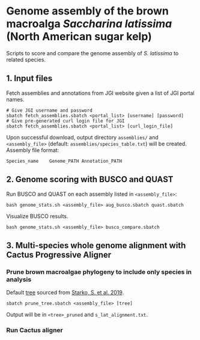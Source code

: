 # Genome assembly of the brown macroalga *Saccharina latissima* (North American sugar kelp)
Scripts to score and compare the genome assembly of *S. latissima* to related species.

## 1. Input files
Fetch assemblies and annotations from JGI website given a list of JGI portal names.
```
# Give JGI username and password
sbatch fetch_assemblies.sbatch <portal_list> [username] [password]
# Give pre-generated curl login file for JGI
sbatch fetch_assemblies.sbatch <portal_list> [curl_login_file]
```
Upon successful download, output directory ```assemblies/``` and ```<assembly_file>``` (default: ```assemblies/species_table.txt```) will be created.
Assembly file format:
```
Species_name	Genome_PATH	Annotation_PATH
```

## 2. Genome scoring with BUSCO and QUAST
Run BUSCO and QUAST on each assembly listed in ```<assembly_file>```:
```
bash genome_stats.sh <assembly_file> aug_busco.sbatch quast.sbatch
```

Visualize BUSCO results.
```
bash genome_stats.sh <assembly_file> busco_compare.sbatch
```

## 3. Multi-species whole genome alignment with Cactus Progressive Aligner
### Prune brown macroalgae phylogeny to include only species in analysis
Default [tree](https://ars.els-cdn.com/content/image/1-s2.0-S1055790319300892-mmc1.txt) sourced from [Starko, S. et al. 2019](https://doi.org/10.1016/j.ympev.2019.04.012).
```
sbatch prune_tree.sbatch <assembly_file> [tree]
```
Output will be in ```<tree>_pruned``` and ```s_lat_alignment.txt```.

### Run Cactus aligner

